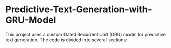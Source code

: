 # Predictive-Text-Generation-with-GRU-Model
This project uses a custom Gated Recurrent Unit (GRU) model for predictive text generation. The code is divided into several sections:
